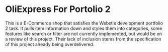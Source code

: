 # OliExpress For Portolio 2

This is a E-Commerce shop that satisfies the Webstie development portfolio 2 task. It pulls item information down and styles them into categories, 
some features like search or filter are not currently implemented, but would be on a review of this project. Their lack of inclusion stems from the specification of this project
already being overdelivered. 
